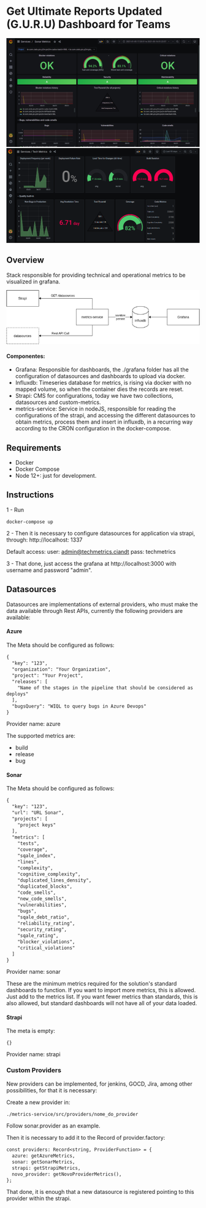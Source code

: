 # Get Ultimate Reports Updated (G.U.R.U) Dashboard for Teams

![sonar-metrics](img/sonar-metrics.png) ![tech-metrics](img/tech-metrics.png)


## Overview
Stack responsible for providing technical and operational metrics to be visualized in grafana.

![arquitetura](img/arquitetura.png)

#### Componentes:
- Grafana: Responsible for dashboards, the ./grafana folder has all the configuration of datasources and dashboards to upload via docker.
- Influxdb: Timeseries database for metrics, is rising via docker with no mapped volume, so when the container dies the records are reset.
- Strapi: CMS for configurations, today we have two collections, datasources and custom-metrics.
- metrics-service: Service in nodeJS, responsible for reading the configurations of the strapi, and accessing the different datasources to obtain metrics, process them and insert in influxdb, in a recurring way according to the CRON configuration in the docker-compose.

## Requirements
- Docker
- Docker Compose
- Node 12+: just for development.

## Instructions

1 - Run
```
docker-compose up
```

2 - Then it is necessary to configure datasources for application via strapi, through: http://localhost: 1337

Default access:
user: admin@techmetrics.ciandt
pass: techmetrics

3 - That done, just access the grafana at http://localhost:3000 with username and password "admin".

## Datasources
Datasources are implementations of external providers, who must make the data available through Rest APIs, currently the following providers are available:

#### Azure
The Meta should be configured as follows:
```
{
  "key": "123",
  "organization": "Your Organization",
  "project": "Your Project",
  "releases": [
    "Name of the stages in the pipeline that should be considered as deploys"
  ],
  "bugsQuery": "WIQL to query bugs in Azure Devops"
}
```
Provider name: azure

The supported metrics are:
- build
- release
- bug

#### Sonar
The Meta should be configured as follows:
```
{
  "key": "123",
  "url": "URL Sonar",
  "projects": [
    "project keys"
  ],
  "metrics": [
    "tests",
    "coverage",
    "sqale_index",
    "lines",
    "complexity",
    "cognitive_complexity",
    "duplicated_lines_density",
    "duplicated_blocks",
    "code_smells",
    "new_code_smells",
    "vulnerabilities",
    "bugs",
    "sqale_debt_ratio",
    "reliability_rating",
    "security_rating",
    "sqale_rating",
    "blocker_violations",
    "critical_violations"
  ]
}
```
Provider name: sonar

These are the minimum metrics required for the solution's standard dashboards to function. If you want to import more metrics, this is allowed. Just add to the metrics list. If you want fewer metrics than standards, this is also allowed, but standard dashboards will not have all of your data loaded.

#### Strapi
The meta is empty:
```
{}
```
Provider name: strapi

### Custom Providers
New providers can be implemented, for jenkins, GOCD, Jira, among other possibilities, for that it is necessary:

Create a new provider in:
```
./metrics-service/src/providers/nome_do_provider
```
Follow sonar.provider as an example.

Then it is necessary to add it to the Record of provider.factory:
```
const providers: Record<string, ProviderFunction> = {
  azure: getAzureMetrics,
  sonar: getSonarMetrics,
  strapi: getStrapiMetrics,
  novo_provider: getNovoProviderMetrics(),
};
```

That done, it is enough that a new datasource is registered pointing to this provider within the strapi.
